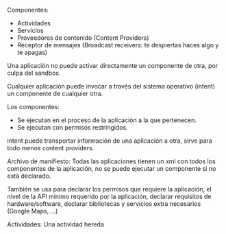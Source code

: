 Componentes:
* Actividades
* Servicios
* Proveedores de contenido (Content Providers)
* Receptor de mensajes (Broadcast receivers: te despiertas haces algo y te apagas)

Una aplicación no puede activar directamente un componente de otra, por culpa del sandbox.

Cualquier aplicación puede invocar a través del sistema operativo (intent) un componente de cualquier otra.

Los componentes:
* Se ejecutan en el proceso de la aplicación a la que pertenecen.
* Se ejecutan con permisos restringidos.

intent puede transportar información de una aplicación a otra, sirve para todo menos content providers.

Archivo de manifiesto:
Todas las aplicaciones tienen un xml con todos los componentes de la aplicación, no se puede ejecutar un componente si no está declarado.

También se usa para declarar los permisos que requiere la aplicación, el nivel de la API mínimo requerido por la aplicación, declarar requisitos de hardware/software, declarar bibliotecas y servicios extra necesarios (Google Maps, ...)

Actividades:
Una actividad hereda 